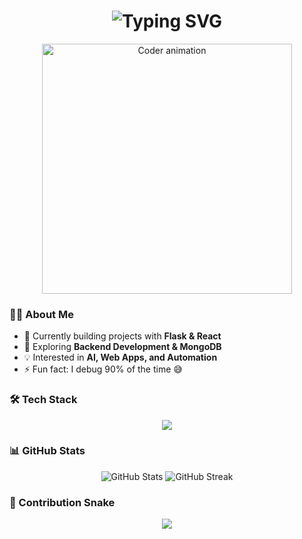 
<h1 align="center">
  <img src="https://readme-typing-svg.herokuapp.com?font=Fira+Code&size=32&duration=3000&pause=500&color=00F79C&center=true&vCenter=true&width=435&lines=Hey+👋;I'm+SkyDropTech;Full-Stack+Developer;Python+%7C+Flask+%7C+React" alt="Typing SVG" />
</h1>


<p align="center">
  <img src="https://media.giphy.com/media/qgQUggAC3Pfv687qPC/giphy.gif" width="400" alt="Coder animation" />
</p>

### 👨‍💻 About Me
- 🔭 Currently building projects with **Flask & React**
- 🌱 Exploring **Backend Development & MongoDB**
- 💡 Interested in **AI, Web Apps, and Automation**
- ⚡ Fun fact: I debug 90% of the time 😅

### 🛠️ Tech Stack
<p align="center">
  <img src="https://skillicons.dev/icons?i=python,flask,html,css,javascript,react,mongodb,git,github,vscode" />
</p>

### 📊 GitHub Stats
<p align="center">
  <img src="https://github-readme-stats.vercel.app/api?username=SkyDropTech&show_icons=true&theme=radical" alt="GitHub Stats" />
  <img src="https://github-readme-streak-stats.herokuapp.com?user=SkyDropTech&theme=radical" alt="GitHub Streak" />
</p>

### 🐍 Contribution Snake
<p align="center">
  <img src="https://raw.githubusercontent.com/SkyDropTech/SkyDropTech/output/github-contribution-grid-snake.svg" />
</p>

